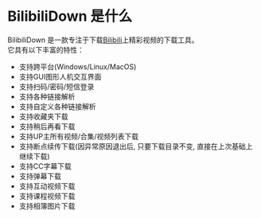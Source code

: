 
# BilibiliDown 是什么

BilibiliDown 是一款专注于下载[Bilibili](https://www.bilibili.com)上精彩视频的下载工具。  
它具有以下丰富的特性：  
-  支持跨平台(Windows/Linux/MacOS)  
-  支持GUI图形人机交互界面  
-  支持扫码/密码/短信登录  
-  支持各种链接解析
-  支持自定义各种链接解析
-  支持收藏夹下载  
-  支持稍后再看下载  
-  支持UP主所有视频/合集/视频列表下载  
-  支持断点续传下载(因异常原因退出后, 只要下载目录不变, 直接在上次基础上继续下载)
-  支持CC字幕下载  
-  支持弹幕下载  
-  支持互动视频下载  
-  支持课程视频下载  
-  支持相簿图片下载